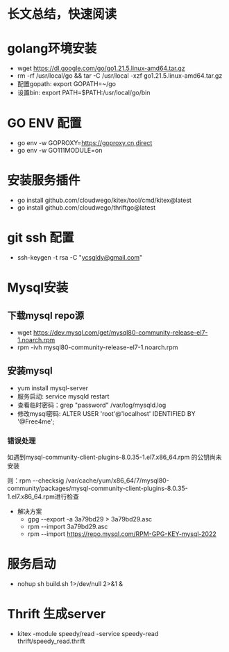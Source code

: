 # 长文总结，快速阅读

# golang环境安装
* wget https://dl.google.com/go/go1.21.5.linux-amd64.tar.gz
* rm -rf /usr/local/go && tar -C /usr/local -xzf go1.21.5.linux-amd64.tar.gz
* 配置gopath: export GOPATH=~/go
* 设置bin: export PATH=$PATH:/usr/local/go/bin

# GO ENV 配置
* go env -w GOPROXY=https://goproxy.cn,direct
* go env -w GO111MODULE=on

# 安装服务插件
* go install github.com/cloudwego/kitex/tool/cmd/kitex@latest
* go install github.com/cloudwego/thriftgo@latest

# git ssh 配置
* ssh-keygen -t rsa -C "ycsgldy@gmail.com"

# Mysql安装
## 下载mysql repo源
* wget https://dev.mysql.com/get/mysql80-community-release-el7-1.noarch.rpm
* rpm -ivh mysql80-community-release-el7-1.noarch.rpm 

## 安装mysql
* yum install mysql-server
* 服务启动: service mysqld restart
* 查看临时密码：grep "password" /var/log/mysqld.log
* 修改mysql密码: ALTER USER 'root'@'localhost' IDENTIFIED BY '@Free4me';

### 错误处理
如遇到mysql-community-client-plugins-8.0.35-1.el7.x86_64.rpm 的公钥尚未安装

则：rpm --checksig  /var/cache/yum/x86_64/7/mysql80-community/packages/mysql-community-client-plugins-8.0.35-1.el7.x86_64.rpm进行检查

* 解决方案
  * gpg --export -a 3a79bd29 > 3a79bd29.asc
  * rpm --import 3a79bd29.asc
  * rpm --import https://repo.mysql.com/RPM-GPG-KEY-mysql-2022

# 服务启动
* nohup sh build.sh 1>/dev/null 2>&1 &

# Thrift 生成server
* kitex -module speedy/read -service speedy-read thrift/speedy_read.thrift 